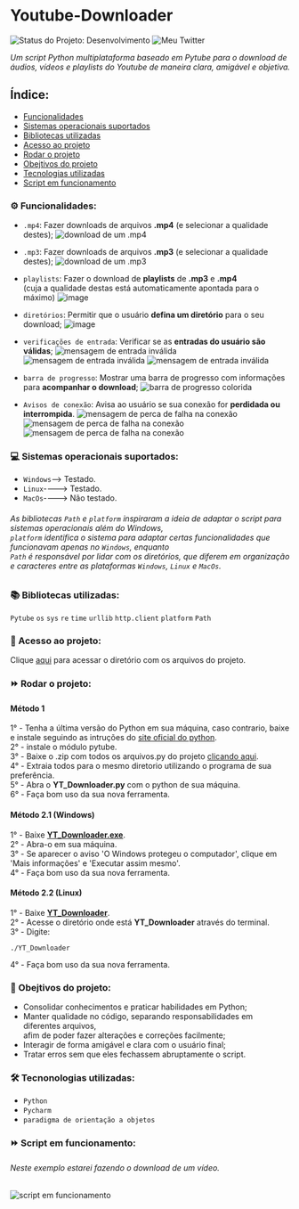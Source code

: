 # Youtube-Downloader
![Status do Projeto: Desenvolvimento](https://img.shields.io/badge/status-Finalizado-blue)
![Meu Twitter](https://img.shields.io/twitter/url?label=%40W3SL3N&style=social&url=https%3A%2F%2Ftwitter.com%2FW3SL3N)

*Um script Python multiplataforma baseado em Pytube para o download de áudios, vídeos e playlists do Youtube de maneira clara, amigável e objetiva.*

## Índice:
- [Funcionalidades](https://github.com/W3SL3N/Youtube-Downloader/blob/main/README.md#gear-funcionalidades)
- [Sistemas operacionais suportados](https://github.com/W3SL3N/Youtube-Downloader/blob/main/README.md#computer-sistemas-operacionais-suportados)
- [Bibliotecas utilizadas](https://github.com/W3SL3N/Youtube-Downloader/blob/main/README.md#books-bibliotecas-utilizadas)
- [Acesso ao projeto](https://github.com/W3SL3N/Youtube-Downloader/blob/main/README.md#file_folder-acesso-ao-projeto)
- [Rodar o projeto](https://github.com/W3SL3N/Youtube-Downloader/blob/main/README.md#arrow_forward-rodar-o-projeto)
- [Obejtivos do projeto](https://github.com/W3SL3N/Youtube-Downloader/blob/main/README.md#jigsaw-obejtivos-do-projeto)
- [Tecnologias utilizadas](https://github.com/W3SL3N/Youtube-Downloader/blob/main/README.md#hammer_and_wrench-tecnonologias-utilizadas)
- [Script em funcionamento](https://github.com/W3SL3N/Youtube-Downloader/edit/main/README.md#fast_forward-script-em-funcionamento)

### :gear: Funcionalidades:

- `.mp4`:  Fazer downloads de arquivos **.mp4** (e selecionar a qualidade destes);
![download de um .mp4](https://user-images.githubusercontent.com/108354947/180067412-faa8c1d2-4e1f-4786-b11b-553c71f5963b.png)

- `.mp3`:  Fazer downloads de arquivos **.mp3** (e selecionar a qualidade destes);
![download de um .mp3](https://user-images.githubusercontent.com/108354947/180072545-a1abdf93-c5bf-4b46-8cc1-1802dead4021.png)

- `playlists`:  Fazer o download de **playlists** de **.mp3** e **.mp4** <br/>(cuja a qualidade destas está automaticamente apontada para o máximo)
![image](https://user-images.githubusercontent.com/108354947/180302922-e7b6a929-9cd0-49b7-ae27-4ebb0f624f4d.png)

- `diretórios`:  Permitir que o usuário **defina um diretório** para o seu download;
![image](https://user-images.githubusercontent.com/108354947/180302486-0f15d081-6cda-4ab8-952f-9756ab732141.png)

- `verificações de entrada`:  Verificar se as **entradas do usuário são válidas**; 
![mensagem de entrada inválida](https://user-images.githubusercontent.com/108354947/180074013-8d8600f7-c670-4e51-9bf2-6478556a0414.png)
![mensagem de entrada inválida](https://user-images.githubusercontent.com/108354947/180074327-ab2e081a-6ed5-4a88-b2c5-715692ee228f.png)
![mensagem de entrada inválida](https://user-images.githubusercontent.com/108354947/180074679-85296772-8182-4487-8079-d4dcf1b174be.png)

- `barra de progresso`:  Mostrar uma barra de progresso com informações para **acompanhar o download**;
![barra de progresso colorida](https://user-images.githubusercontent.com/108354947/180069500-650d5709-9062-422d-888f-4dedc65bdf65.png)

- `Avisos de conexão`:  Avisa ao usuário se sua conexão for **perdidada ou interrompida**.
![mensagem de perca de falha na conexão](https://user-images.githubusercontent.com/108354947/180070398-aaff871c-7da2-48ec-8051-4c8ea6ffcda7.png)
![mensagem de perca de falha na conexão](https://user-images.githubusercontent.com/108354947/180072901-5e605ff6-7927-4d20-b219-dac5dbf3ae37.png)
![mensagem de perca de falha na conexão](https://user-images.githubusercontent.com/108354947/180069032-93a2d97c-ce39-4714-8ead-7e2fe029712a.png)

### :computer: Sistemas operacionais suportados:

- `Windows`--> Testado.
- `Linux`----> Testado.
- `MacOs`----> Não testado.

###### As bibliotecas `Path` e `platform` inspiraram a ideia de adaptar o script para sistemas operacionais além do Windows, <br/>`platform` identifica o sistema para adaptar certas funcionalidades que funcionavam apenas no `Windows`, enquanto <br/>`Path` é responsável por lidar com os diretórios, que diferem em organização e caracteres entre as plataformas `Windows`, `Linux` e `MacOs`.

### :books: Bibliotecas utilizadas:

`Pytube`
`os`
`sys`
`re`
`time`
`urllib`
`http.client`
`platform`
`Path`

### :file_folder: Acesso ao projeto:

Clique [aqui](https://github.com/W3SL3N/Youtube-Downloader/tree/main/Youtube%20Downloader) para acessar o diretório com os arquivos do projeto.

### :fast_forward: Rodar o projeto:

#### Método 1 

1° - Tenha a última versão do Python em sua máquina, caso contrario, baixe e instale seguindo as intruções do [site oficial do python](https://www.python.org/).<br/>
2° - instale o módulo pytube.<br/>
3° - Baixe o .zip com todos os arquivos.py do projeto [clicando aqui](https://github.com/W3SL3N/Youtube-Downloader/raw/main/YT_Downloader.zip).<br/>
4° - Extraia todos para o mesmo diretorio utilizando o programa de sua preferência.<br/>
5° - Abra o **YT_Downloader.py** com o python de sua máquina.<br/>
6° - Faça bom uso da sua nova ferramenta.

#### Método 2.1 (Windows)

1° - Baixe [**YT_Downloader.exe**](https://github.com/W3SL3N/Youtube-Downloader/raw/main/YT_Downloader.exe).<br/>
2° - Abra-o em sua máquina.<br/>
3° - Se aparecer o aviso 'O Windows protegeu o computador', clique em 'Mais informações' e 'Executar assim mesmo'.<br/>
4° - Faça bom uso da sua nova ferramenta.<br/>

#### Método 2.2 (Linux)

1° - Baixe [**YT_Downloader**](https://github.com/W3SL3N/Youtube-Downloader/raw/main/YT_Downloader).<br/>
2° - Acesse o diretório onde está **YT_Downloader** através do terminal.<br/>
3° - Digite:
```
./YT_Downloader
```
4° - Faça bom uso da sua nova ferramenta.<br/>

### :jigsaw: Obejtivos do projeto:

- Consolidar conhecimentos e praticar habilidades em Python;
- Manter qualidade no código, separando responsabilidades em diferentes arquivos, <br/>afim de poder fazer alterações e correções facilmente;
- Interagir de forma amigável e clara com o usuário final;
- Tratar erros sem que eles fechassem abruptamente o script.

### :hammer_and_wrench: Tecnonologias utilizadas:

- `Python`
- `Pycharm`
- `paradigma de orientação a objetos`

### :fast_forward: Script em funcionamento:

###### Neste exemplo estarei fazendo o download de um vídeo.

![script em funcionamento](https://user-images.githubusercontent.com/108354947/180101190-87bb8952-15b2-44a4-9d64-6c608db11c23.gif)


